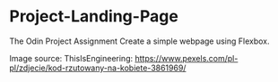 # Project-Landing-Page
The Odin Project Assignment
Create a simple webpage using Flexbox.

Image source: ThisIsEngineering: https://www.pexels.com/pl-pl/zdjecie/kod-rzutowany-na-kobiete-3861969/
